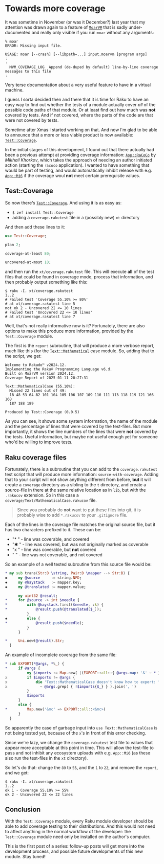# Towards more coverage

It was sometime in November (or was it December?) last year that my attention was drawn again to a feature of [`MoarVM`](https://moarvm.org) that is sadly under-documented and really only visible if you run `moar` without any arguments:
```
% moar
ERROR: Missing input file.

USAGE: moar [--crash] [--libpath=...] input.moarvm [program args]
: 
:
  MVM_COVERAGE_LOG  Append (de-duped by default) line-by-line coverage messages to this file
:
```
Very terse documentation about a very useful feature to have in a virtual machine.

I guess I sorta decided then and there that it is time for Raku to have an easy way to find out whether the tests of a module actually cover *all* of the possible code paths of that module.  Or at least find out how much was **not** covered by tests.  And if not covered, where the parts of the code are that were not covered by tests.

Sometime after Xmas I started working on that.  And now I'm glad to be able to announce that a more or less viable product is now available: [`Test::Coverage`](https://raku.land/zef:lizmat/Test::Coverage).

In the initial stages of this development, I found out that there actually had been a previous attempt at providing coverage information: [`App::RaCoCo`](https://raku.land/zef:atroxaper/App::RaCoCo) by *Mikhail Khorkov*, which takes the approach of needing an author initiated action (starting the `racoco` application).  I wanted to have something that would be part of testing, and would automatically inhibit release with e.g. [`App::Mi6`](https://raku.land/zef:skaji/App::Mi6) if the coverage woul **not** meet certain prerequisite values.

## Test::Coverage
So now there's [`Test::Coverage`](https://raku.land/zef:lizmat/Test::Coverage).  And using it is as easy as:
- `$ zef install Test::Coverage`
- adding a `coverage.rakutest` file in a (possibly new) `xt` directory

And then add these lines to it:
```raku
use Test::Coverage;

plan 2;

coverage-at-least 80;

uncovered-at-most 10;
```
and then run the `xt/coverage.rakutest` file.  This will execute **all** of the test files that could be found in coverage mode, process that information, and then probably output something like this:
```
$ raku -I. xt/coverage.rakutest
1..2
# Failed test 'Coverage 55.10% >= 80%'
# at xt/coverage.rakutest line 5
not ok 2 - Uncovered 22 <= 10 lines
# Failed test 'Uncovered 22 <= 10 lines'
# at xt/coverage.rakutest line 7
```
Well, that's not really informative now is it?  Fortunately, there are also options to make this produce more information, provided by the `Test::Coverage` module.

The first is the `report` subroutine, that will produce a more verbose report, much like this (for the [`Text::Mathematical`](https://raku.land/zef:lizmat/Text::MathematicalCase) case module.  So, adding that to the script, we get:
```
Welcome to Rakudo™ v2024.12.
Implementing the Raku® Programming Language v6.d.
Built on MoarVM version 2024.12.
Coverage Report of 2025-01-11 20:27:31

Text::MathematicalCase (55.10%):
  Missed 22 lines out of 49:
  18 48 53 64 82 101 104 105 106 107 109 110 111 113 118 119 121 166 168
  187 188 189

Produced by Test::Coverage (0.0.5)
```
As you can see, it shows some system information, the name of the module and the percentage of lines that were covered by the test-files.  But more importantly, it shows the line numbers of the lines that were **not** covered by the tests.  Useful information, but maybe not useful enough yet for someone who'd be willing to improve tests.

## Raku coverage files
Fortunately, there is a subroutine that you can add to the `coverage.rakutest` test script that will produce more information: `source-with-coverage`.  Adding that to your script will not show anything different from before, **but** it will create a `coverage` directory as a sibling to the `t` directory, and create a source-file in there at the same relative location as in `lib`, but with the `.rakucov` extension.  So in this case a `coverage/Text/MathematicalCase.rakucov` file.

> Since you probably do **not** want to put these files into git, it is probably wise to add `*.rakucov` to your `.gitignore` file.

Each of the lines in the coverage file matches the original source file, but it has two characters prefixed to it.  These can be:
- "* " - line was coverable, and covered
- "✱ " - line was covered, but was not originally marked as coverable
- "x " - line was coverable, but **not** covered
- "  " - line was not coverable, and not covered

So an example of a well tested subroutine from this source file would be:
```raku
* my sub trans(Str:D \string, Pair:D \mapper --> Str:D) {
✱     my @source     := string.NFD;
✱     my @haystack   := mapper.key;
✱     my @translated := mapper.value;

      my uint32 @result;
*     for @source -> int $needle {
*         with @haystack.first($needle, :k) {
*             @result.push(@translated[$_]);
          }
✱         else {
*             @result.push($needle);
          }
      }

*     Uni.new(@result).Str;
  }
```
An example of incomplete coverage from the same file:
```raku
* sub EXPORT(*@args, *%_) {
*     if @args {
          my $imports := Map.new( |(EXPORT::all::{ @args.map: '&' ~ * }:p) );
x         if $imports != @args {
x             die "Text::MathematicalCase doesn't know how to export: "
x               ~ @args.grep( { !$imports{$_} } ).join(', ')
          }
          $imports
      }
      else {
*         Map.new('&mc' => EXPORT::all::<&mc>)
      }
  }
```
So apparently the case of garbage input into `use Text::MathematicalCase` is not being tested yet, because of the `x`'s in front of this error checking.

Since we're lazy, we change the `coverage.rakutest` test file to values that appear more acceptable at this point in time.  This will allow the test-file to pass and not inhibit any ecosystem uploads with e.g. `App::Mi6` (as these also run the test-files in the `xt` directory).

So let's do that: change the `80` to `55`, and the `1` to `22`, and remove the `report`, and we get:
```
$ raku -I. xt/coverage.rakutest
1..2
ok 1 - Coverage 55.10% >= 55%
ok 2 - Uncovered 22 <= 22 lines
```

## Conclusion
With the `Test::Coverage` module, every Raku module developer should be able to add coverage testing to their distributions.  And this would not need to affect anything in the normal workflow of the developer: the `Test::Coverage` module need only be installed on the author's computer.

This is the first post of a series: follow-up posts will get more into the development process, and possible future developments of this new module.  Stay tuned!
